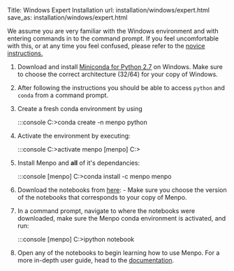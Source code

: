 Title: Windows Expert Installation
url: installation/windows/expert.html
save_as: installation/windows/expert.html

We assume you are very familiar with the Windows environment and with entering
commands in to the command prompt. If you feel uncomfortable with this, or at
any time you feel confused, please refer to the
[novice instructions.]({filename}/pages/installation/windows/novice.md)

  1. Download and install
     [Miniconda for Python 2.7](http://conda.pydata.org/miniconda.html)
     on Windows. Make sure to choose the correct architecture (32/64) for your
     copy of Windows.
  2. After following the instructions you should be able to access `python`
     and `conda` from a command prompt.
  3. Create a fresh conda environment by using

        :::console
        C:\>conda create -n menpo python

  4. Activate the environment by executing:

        :::console
        C:\>activate menpo
        [menpo] C:\>

  5. Install Menpo and **all** of it's dependancies:

        :::console
        [menpo] C:\>conda install -c menpo menpo

  6. Download the notebooks from [here]({filename}/pages/notebooks.md):
    - Make sure you choose the version of the notebooks that corresponds to
      your copy of Menpo.
  7. In a command prompt, navigate to where the notebooks were downloaded, make
     sure the Menpo conda environment is activated, and run:

        :::console
        [menpo] C:\>ipython notebook

  8. Open any of the notebooks to begin learning how to use Menpo. For a more
     in-depth user guide, head to the
     [documentation](http://menpo.readthedocs.org).
